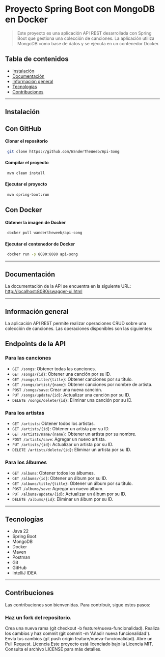 # Proyecto Spring Boot con MongoDB en Docker
>Este proyecto es una aplicación API REST desarrollada con Spring Boot que gestiona una colección de canciones. La aplicación utiliza MongoDB como base de datos y se ejecuta en un contenedor Docker.


## Tabla de contenidos
* [Instalación](#instalación)
* [Documentación](#Documentación)
* [Información general](#información-general)
* [Tecnologías](#tecnologías)
* [Contribuciones](#contribuciones)

---

## Instalación

## Con GitHub 

#### Clonar el repositorio

```bash
 git clone https://github.com/WanderTheWeeb/Api-Song 
```

#### Compilar el proyecto

```bash
 mvn clean install
```

#### Ejecutar el proyecto

```bash
 mvn spring-boot:run
```

## Con Docker

#### Obtener la imagen de Docker

```bash
 docker pull wandertheweeb/api-song
```

#### Ejecutar el contenedor de Docker

```bash
 docker run -p 8080:8080 api-song
```
---

## Documentación
La documentación de la API se encuentra en la siguiente URL: [http://localhost:8080/swagger-ui.html](http://localhost:8080/swagger-ui.html)

---

## Información general
La aplicación API REST permite realizar operaciones CRUD sobre una colección de canciones. Las operaciones disponibles son las siguientes:

## Endpoints de la API

### Para las canciones

- `GET /songs`: Obtener todas las canciones.
- `GET /songs/{id}`: Obtener una canción por su ID.
- `GET /songs/title/{title}`: Obtener canciones por su título.
- `GET /songs/artist/{name}`: Obtener canciones por nombre de artista.
- `POST /songs/save`: Crear una nueva canción.
- `PUT /songs/update/{id}`: Actualizar una canción por su ID.
- `DELETE /songs/delete/{id}`: Eliminar una canción por su ID.

### Para los artistas

- `GET /artists`: Obtener todos los artistas.
- `GET /artists/{id}`: Obtener un artista por su ID.
- `GET /artists/name/{name}`: Obtener un artista por su nombre.
- `POST /artists/save`: Agregar un nuevo artista.
- `PUT /artists/{id}`: Actualizar un artista por su ID.
- `DELETE /artists/delete/{id}`: Eliminar un artista por su ID.
### Para los álbumes

- `GET /albums`: Obtener todos los álbumes.
- `GET /albums/{id}`: Obtener un álbum por su ID.
- `GET /albums/title/{title}`: Obtener un álbum por su título.
- `POST /albums/save`: Agregar un nuevo álbum.
- `PUT /albums/update/{id}`: Actualizar un álbum por su ID.
- `DELETE /albums/{id}`: Eliminar un álbum por su ID.

---

## Tecnologías
- Java 22
- Spring Boot
- MongoDB
- Docker
- Maven
- Postman
- Git
- GitHub
- IntelliJ IDEA

---



## Contribuciones
Las contribuciones son bienvenidas. Para contribuir, sigue estos pasos:

### Haz un fork del repositorio.
Crea una nueva rama (git checkout -b feature/nueva-funcionalidad).
Realiza los cambios y haz commit (git commit -m 'Añadir nueva funcionalidad').
Envía tus cambios (git push origin feature/nueva-funcionalidad).
Abre un Pull Request.
Licencia
Este proyecto está licenciado bajo la Licencia MIT. Consulta el archivo LICENSE para más detalles.